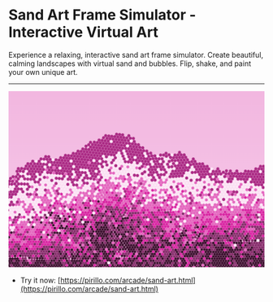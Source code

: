 # Sand Art Frame Simulator - Interactive Virtual Art

Experience a relaxing, interactive sand art frame simulator. Create beautiful, calming landscapes with virtual sand and bubbles. Flip, shake, and paint your own unique art.

---

![Screenshot](https://raw.githubusercontent.com/ChrisPirillo/sand-art/main/assets/screenshot.png)

* Try it now: [https://pirillo.com/arcade/sand-art.html](https://pirillo.com/arcade/sand-art.html)